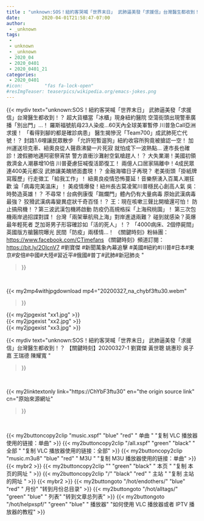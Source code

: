 ```yaml
---
title : "unknown:SOS！紐約客哭喊「世界末日」 武肺逼美發「求援信」台灣醫生都收到！？ 【關鍵時刻】20200327-1 劉寶傑 黃世聰 姚惠珍 吳子嘉 王瑞德 陳耀寬 "
date:        2020-04-01T21:58:47-07:00
author:
 - _unknown
tags:
 - 
 - unknown
 - _unknown
 - 2020_04
 - 2020_0401
 - 2020_0401_21
categories:
 - 2020_0401
#icon:        "fas fa-lock-open"
#resImgTeaser: teaserpics/wikipedia.org/emacs-jokes.png
---
```







{{< mydiv text="unknown:SOS！紐約客哭喊「世界末日」 武肺逼美發「求援信」台灣醫生都收到！？ 超大貨櫃當「冰櫃」現身紐約醫院 空蕩街頭出現警車廣播「別出門」…！ 羅斯福號航母23人染疫…60天內全球美軍暫停 川普急Call亞洲求援！ 「看得到腳的都是確診病患」 醫生揭慘況「Team700」成武肺死亡代號！？ 封路1.6哩讓民眾散步 「允許短暫遛狗」紐約收容所狗竟被搶認一空！ 加州運送坦克車、紐奧良從人聲鼎沸變一片死寂 就怕成下一波熱點… 連市長也確診！渡假勝地邁阿密祭宵禁 警方直衝沙灘射空氣槍趕人！？ 大失業潮！美國初領救濟金人潮暴增10倍 川普憂慮狂喊復活節復工！ 兩億人口居家隔離中！4成民眾連400美元都沒 武肺讓美醜陋面盡現！？ 金融海嘯日子再現？ 老美街頭「掛紙牌寫履歷」行走徵工「給我工作」！ 紐奧良疫情恐怖蔓延！音樂祭湧入百萬人潮狂歡 淪「病毒完美溫床」！ 美疫情爆發！紐州長古莫凌駕川普穩民心創高人氣 吳：時勢造英雄！？ 不尋常！台病例康復「踹爛門」體內仍有大量病毒 原始武漢病毒最強？ 狡猾武漢病毒變異症狀千奇百怪！？ 王：現在咳嗽三聲比開槍還可怕！ 防止搞飛機！？第三波武漢包機將啟動 防疫仍高規格採「上海飛桃園」！ 第三次包機兩岸過招諜對諜！ 台灣「兩架華航飛上海」對岸進退兩難？ 碰到就感染？英爆最年輕死者 芝加哥男子形容確診如「活的死人」！？ 「4000病床、2個停屍間」英國版方艙醫院曝光 民間「防疫」兩樣情…！  《關鍵時刻》粉絲團：https://www.facebook.com/CTimefans 《關鍵時刻》頻道訂閱：https://bit.ly/2OlcnV7  #劉寶傑 #新聞萬象內幕追擊 #美國#紐約#川普#日本#東京#安倍#中國#大陸#習近平#俄國#普丁#武肺#新冠肺炎 "
>}}
<br>


{{< my2mp4withjpgdownload mp4="20200327_na_chybf3ftu30.webm"
>}}

{{< my2jpgexist "xx1.jpg" >}}<br>
{{< my2jpgexist "xx2.jpg" >}}<br>
{{< my2jpgexist "xx3.jpg" >}}<br>



{{< mydiv text="unknown:SOS！紐約客哭喊「世界末日」 武肺逼美發「求援信」台灣醫生都收到！？ 【關鍵時刻】20200327-1 劉寶傑 黃世聰 姚惠珍 吳子嘉 王瑞德 陳耀寬 "
>}}
<br>

{{< my2linktextonly link="https://ChYbF3ftu30"
en="the origin source link" cn="原始來源網址"
>}}


<br>


{{< my2buttoncopy2clip "music.xspf"        "blue"   "red"    " 单曲 "  "复制 VLC 播放器使用的链接：单曲" >}} {{< my2buttoncopy2clip "/all.xspf"         "green"  "black"  " 全部 "  "复制 VLC 播放器使用的链接：全部" >}} {{< my2buttoncopy2clip "music.m3u8"        "blue"   "red"    " M3U  "    "复制 M3U 播放器使用的链接：单曲" >}} {{< mybr2 >}} {{< my2buttoncopy2clip ""                  "green"  "black"  " 本页 "    "复制 本页的网址 " >}} {{< my2buttoncopy2clip "/"                 "black"  "red"    " 主站 "    "复制 主站的网址 " >}} {{< mybr2 >}} {{< my2buttongoto      "/hot/endothers/"   "blue"   "red"    " 月份"   "转到月份总目录" >}} {{< my2buttongoto      "/hot/alltags/"     "green"  "blue"   " 列表"   "转到文章总列表" >}} {{< my2buttongoto      "/hot/helpxspf/"    "green"  "blue"   " 播放器" "如何使用 VLC 播放器或者 IPTV 播放器的教程" >}} 
